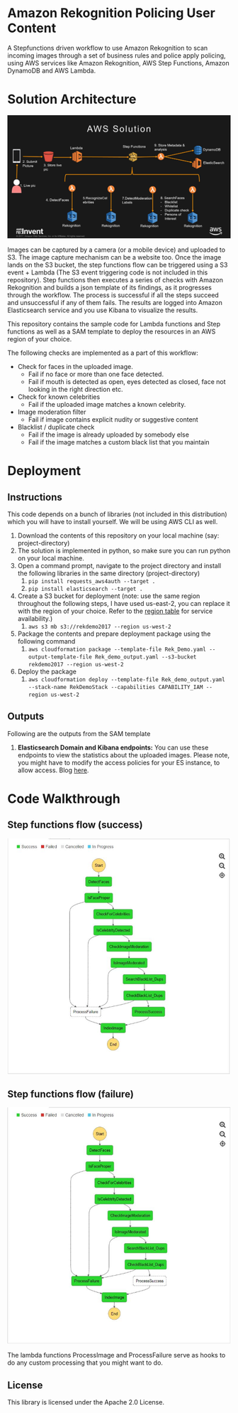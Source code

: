 # Amazon Rekognition Policing User Content

A Stepfunctions driven workflow to use Amazon Rekognition to scan incoming images through a set of business rules and police apply policing, using AWS services like Amazon Rekognition, AWS Step Functions, Amazon DynamoDB and AWS Lambda. 

# Solution Architecture

![Solution Architecture](images/Solution-Architecture.png)

Images can be captured by a camera (or a mobile device) and uploaded to S3. The image capture mechanism can be a website too. Once the image lands on the S3 bucket, the step functions flow can be triggered using a S3 event + Lambda (The S3 event triggering code is not included in this repository).
Step functions then executes a series of checks with Amazon Rekognition and builds a json template of its findings, as it progresses through the workflow. The process is successful if all the steps succeed and unsuccessful if any of them fails. The results are logged into Amazon Elasticsearch service and you use Kibana to visualize the results.

This repository contains the sample code for Lambda functions and Step functions as well as a SAM template to deploy the resources in an AWS region of your choice.

The following checks are implemented as a part of this workflow:
* Check for faces in the uploaded image. 
    * Fail if no face or more than one face detected.
    * Fail if mouth is detected as open, eyes detected as closed, face not looking in the right direction etc.
* Check for known celebrities
    * Fail if the uploaded image matches a known celebrity.
* Image moderation filter
    * Fail if image contains explicit nudity or suggestive content 
* Blacklist / duplicate check
    * Fail if the image is already uploaded by somebody else
    * Fail if the image matches a custom black list that you maintain

# Deployment 

## Instructions
This code depends on a bunch of libraries (not included in this distribution) which you will have to install yourself. We will be using AWS CLI as well.

1. Download the contents of this repository on your local machine (say: project-directory)
2. The solution is implemented in python, so make sure you can run python on your local machine.
3. Open a command prompt, navigate to the project directory and install the following libraries in the same directory (project-directory)
    1. ```pip install requests_aws4auth --target .```
    2. ```pip install elasticsearch --target .```
4. Create a S3 bucket for deployment (note: use the same region throughout the following steps, I have used us-east-2, you can replace it with the region of your choice. Refer to the [region table](https://aws.amazon.com/about-aws/global-infrastructure/regional-product-services/) for service availability.)
    1. ```aws s3 mb s3://rekdemo2017 --region us-west-2```
5. Package the contents and prepare deployment package using the following command
    1. ```aws cloudformation package --template-file Rek_Demo.yaml --output-template-file Rek_demo_output.yaml --s3-bucket rekdemo2017 --region us-west-2```
6. Deploy the package
    1. ```aws cloudformation deploy --template-file Rek_demo_output.yaml --stack-name RekDemoStack --capabilities CAPABILITY_IAM --region us-west-2```


## Outputs
Following are the outputs from the SAM template

1. **Elasticsearch Domain and Kibana endpoints:** You can use these endpoints to view the statistics about the uploaded images. Please note, you might have to modify the access policies for your ES instance, to allow access. Blog [here](https://aws.amazon.com/blogs/database/set-access-control-for-amazon-elasticsearch-service/).

# Code Walkthrough



## Step functions flow (success)

![Step Functions flow](images/StepFunctions.png)

## Step functions flow (failure)

![Step Functions flow](images/StepFunctions_Failure.png)

The lambda functions ProcessImage and ProcessFailure serve as hooks to do any custom processing that you might want to do.

## License

This library is licensed under the Apache 2.0 License. 

